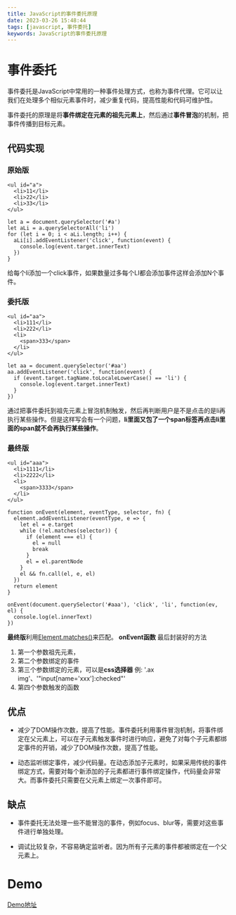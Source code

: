 ```yaml
---
title: JavaScript的事件委托原理
date: 2023-03-26 15:48:44
tags: [javascript, 事件委托]
keywords: JavaScript的事件委托原理
---
```

# 事件委托
事件委托是JavaScript中常用的一种事件处理方式，也称为事件代理。它可以让我们在处理多个相似元素事件时，减少重复代码，提高性能和代码可维护性。
<!--more-->

事件委托的原理是将**事件绑定在元素的祖先元素上**，然后通过**事件冒泡**的机制，把事件传播到目标元素。

## 代码实现

### 原始版
```
<ul id="a">
  <li>11</li>
  <li>22</li>
  <li>33</li>
</ul>

let a = document.querySelector('#a')
let aLi = a.querySelectorAll('li')
for (let i = 0; i < aLi.length; i++) {
  aLi[i].addEventListener('click', function(event) {
    console.log(event.target.innerText)
  })
}
```
给每个li添加一个click事件，如果数量过多每个LI都会添加事件这样会添加N个事件。
### 委托版
```
<ul id="aa">
  <li>111</li>
  <li>222</li>
  <li>
    <span>333</span>
  </li>
</ul>

let aa = document.querySelector('#aa')
aa.addEventListener('click', function(event) {
  if (event.target.tagName.toLocaleLowerCase() == 'li') {
    console.log(event.target.innerText)
  }
})
```
通过把事件委托到祖先元素上冒泡机制触发，然后再判断用户是不是点击的是li再执行某些操作。但是这样写会有一个问题，**li里面又包了一个span标签再点击li里面的span就不会再执行某些操作**。

### 最终版
```
<ul id="aaa">
  <li>1111</li>
  <li>2222</li>
  <li>
    <span>3333</span>
  </li>
</ul>

function onEvent(element, eventType, selector, fn) {
  element.addEventListener(eventType, e => {
    let el = e.target
    while (!el.matches(selector)) {
      if (element === el) {
        el = null
        break
      }
      el = el.parentNode
    }
    el && fn.call(el, e, el)
  })
  return element
}

onEvent(document.querySelector('#aaa'), 'click', 'li', function(ev, el) {
  console.log(el.innerText)
})
```
**最终版**利用[Element.matches()](https://developer.mozilla.org/zh-CN/docs/Web/API/Element/matches)来匹配。
**onEvent函数** 最后封装好的方法
1. 第一个参数祖先元素，
2. 第二个参数绑定的事件
3. 第三个参数绑定的元素，可以是**css选择器** 例: '.ax img'、'"input[name='xxx']:checked"'
4. 第四个参数触发的函数

## 优点
- 减少了DOM操作次数，提高了性能。事件委托利用事件冒泡机制，将事件绑定在父元素上，可以在子元素触发事件时进行响应，避免了对每个子元素都绑定事件的开销，减少了DOM操作次数，提高了性能。

- 动态监听绑定事件，减少代码量。在动态添加子元素时，如果采用传统的事件绑定方式，需要对每个新添加的子元素都进行事件绑定操作，代码量会非常大。而事件委托只需要在父元素上绑定一次事件即可。

## 缺点
- 事件委托无法处理一些不能冒泡的事件，例如focus、blur等，需要对这些事件进行单独处理。

- 调试比较复杂，不容易确定监听者。因为所有子元素的事件都被绑定在一个父元素上。

# Demo
[Demo地址](https://jsbin.com/kogojehiso/6/edit?html,js,console,output)